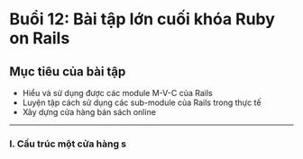 # Buổi 12: Bài tập lớn cuối khóa Ruby on Rails

## Mục tiêu của bài tập 
 - Hiểu và sử dụng được các module M-V-C của Rails
 - Luyện tập cách sử dụng các sub-module của Rails trong thực tế
 - Xây dựng cửa hàng bán sách online 

-----

### I. Cấu trúc một cửa hàng s
 

